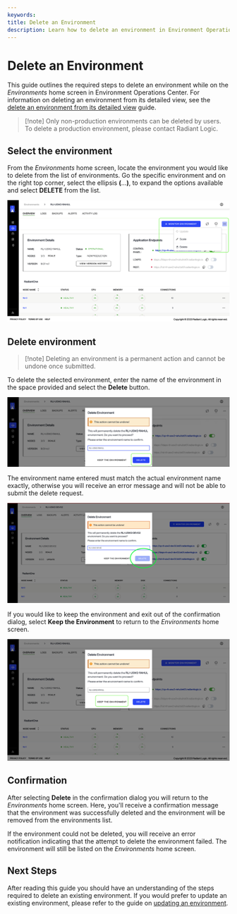 ```yaml
---
keywords:
title: Delete an Environment
description: Learn how to delete an environment in Environment Operations Center.
---
```

# Delete an Environment

This guide outlines the required steps to delete an environment while on the *Environments* home screen in Environment Operations Center. For information on deleting an environment from its detailed view, see the [delete an environment from its detailed view](../environment-details/delete-environment.md) guide.

> [!note] Only non-production environments can be deleted by users. To delete a production environment, please contact Radiant Logic.

## Select the environment

From the *Environments* home screen, locate the environment you would like to delete from the list of environments. Go the specific environment and  on the right top corner, select the ellipsis **(**...**)**, to expand the options available and select **DELETE** from the list.

![image description](Media/option-delete.png)

## Delete environment

> [!note] Deleting an environment is a permanent action and cannot be undone once submitted.

To delete the selected environment, enter the name of the environment in the space provided and select the **Delete** button.

![image description](Media/confirm-delete.png)

The environment name entered must match the actual environment name exactly, otherwise you will receive an error message and will not be able to submit the delete request.

![image description](Media/spelling-error.png)

If you would like to keep the environment and exit out of the confirmation dialog, select **Keep the Environment** to return to the *Environments* home screen.

![image description](Media/keep-env.png)

## Confirmation

After selecting **Delete** in the confirmation dialog you will return to the *Environments* home screen. Here, you'll receive a confirmation message that the environment was successfully deleted and the environment will be removed from the environments list.

If the environment could not be deleted, you will receive an error notification indicating that the attempt to delete the environment failed. The environment will still be listed on the *Environments* home screen.

## Next Steps

After reading this guide you should have an understanding of the steps required to delete an existing environment. If you would prefer to update an existing environment, please refer to the guide on [updating an environment](update-an-environment.md).
